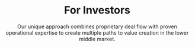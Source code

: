 ---
layout: investors
permalink: /for-investors
title: For Investors
meta-title: For Investors - Amalgam Capital Co-Investment Partners
description: Partner with operators who deliver operational alpha in the lower middle market
lineone: "Partner With Operators Who "
linetwo: "Deliver Operational Alpha"
subtitle: "Our unique approach combines proprietary deal flow with proven operational expertise to create multiple paths to value creation in the lower middle market."

investment_advantage:
  title: "The Amalgam Capital Investment Advantage"
  description: "Traditional private equity relies heavily on financial engineering, multiple expansion, and market timing. Amalgam creates value differently – through tangible operational improvements and strategic growth initiatives that reduce risk and enhance returns regardless of market conditions."

why_choose_amalgam:
  title: "Why Limited Partners & Co-Investors Choose Amalgam"
  advantages:
    - number: "1"
      title: "Proprietary Deal Access"
      description: "Our reputation as operators-first investors and our SLKone consulting heritage gives us access to opportunities that never reach broad auction processes:"
      points:
        - title: "Direct Owner Relationships"
          description: "Founders and family business owners seek us out based on our operational credibility and approach to legacy preservation."
        - title: "Advisor Network"
          description: "Our partners' decades of consulting and industry leadership have built relationships with accountants, attorneys, and other advisors who make private introductions."
        - title: "Specialized Intermediary Access"
          description: "Investment bankers and business brokers prioritize our opportunities, knowing we provide quick decisions, fair valuations, and reliable closings."
      advantage: "Over 70% of our deal opportunities come through proprietary channels or limited processes, reducing competition and allowing for more reasonable entry valuations."

    - number: "2"
      title: "Superior Due Diligence & Risk Management"
      description: "Our operational background allows us to identify both risks and opportunities that financial buyers often miss:"
      points:
        - title: "Operational Insight"
          description: "We can quickly assess production workflows, service delivery models, and organizational structures because we've managed them ourselves."
        - title: "Industry-Specific Knowledge"
          description: "Our team's experience across manufacturing, industrial services, healthcare, and technology enables a nuanced evaluation of competitive positioning."
        - title: "Customer Relationship Evaluation"
          description: "We recognize the difference between transactional customers and true strategic partnerships, accurately valuing this critical asset."
      advantage: "Our operational due diligence has identified value creation opportunities representing an average of 250-400 basis points of EBITDA improvement not captured in conventional financial models."

    - number: "3"
      title: "Multiple Value Creation Levers"
      description: "We don't depend on market multiples expanding or excessive leverage to generate returns. Our playbook includes:"
      levers:
        - "Operational Efficiency: Applying proven methodologies to optimize production flows, supply chains, and resource utilization"
        - "Strategic Repositioning: Identifying adjacent markets, service extensions, or customer segment opportunities to accelerate growth"
        - "Technology Enhancement: Implementing appropriate digital tools to improve customer experience, operational visibility, and competitive advantage"
        - "Talent Development: Building management bench strength and organizational capabilities to support sustainable growth"
        - "Add-On Acquisitions: Executing strategic tuck-ins to expand geographic reach, service offerings, or customer relationships"
      advantage: "Our portfolio companies have achieved an average 30% EBITDA improvement through operational initiatives alone within 24 months of acquisition."

    - number: "4"
      title: "Rapid Post-Acquisition Execution"
      description: "We don't spend months developing a value-creation plan after closing. We hit the ground running:"
      execution_points:
        - "Pre-Close Planning: We develop detailed 100-day and 12-month operational improvement roadmaps before acquisition"
        - "SLKone Resources: We deploy specialized expertise from our sister consulting firm to accelerate high-priority initiatives"
        - "Hands-On Implementation: Our partners directly engage in implementing critical improvements alongside management teams"
      advantage: "Portfolio companies typically achieve their first significant operational milestone within 60 days of acquisition, creating immediate momentum and value."

    - number: "5"
      title: "Aligned Interests & Transparent Partnership"
      description: "We structure our relationships to ensure perfect alignment with our capital partners:"
      alignment_points:
        - "Meaningful Principal Investment: We commit significant personal capital to each transaction"
        - "Performance-Based Economics: Our compensation is overwhelmingly tied to investment performance, not fees"
        - "Deal-by-Deal Transparency: Our independent sponsor approach allows co-investors to evaluate each opportunity on its own merits"
        - "Ongoing Visibility: Regular, candid updates on both progress and challenges within portfolio companies"
      advantage: "Our model has resulted in 100% repeat investment from capital partners across multiple transactions."

case_study:
  title: "Case Study: MechanAir Value Creation"
  subtitle: "Our partnership with Delos Capital to form MechanAir exemplifies our approach to delivering superior investor outcomes:"
  sections:
    - title: "Acquisition Strategy"
      points:
        - "Identified fragmented mechanical services sector with strong recurring revenue potential"
        - "Acquired two regional leaders (State Mechanical Services and Hampton Roads Mechanical) at attractive valuations"
        - "Created platform with immediate scale and complementary capabilities"
    
    - title: "Operational Improvements"
      points:
        - "Implemented shared estimating technology improving bid accuracy by 15%"
        - "Standardized safety programs reducing incidents by 40% and insurance costs by 22%"
        - "Optimized procurement across entities, generating 7% materials cost savings"
    
    - title: "Strategic Growth Initiatives"
      points:
        - "Launched 24/7 emergency service capability, creating new revenue stream"
        - "Expanded preventative maintenance offering, building predictable recurring revenue"
        - "Developed cross-selling program for complementary services"
    
    - title: "Financial Results"
      metrics:
        - "27% revenue growth in first 12 months"
        - "320 basis point improvement in EBITDA margin"
        - "Positioned for strategic add-on acquisitions at favorable multiples"

investment_parameters:
  title: "Our Investment Parameters"
  parameters:
    - icon: "fa-dollar-sign"
      value: "$25-300M"
      label: "Enterprise Value"
    - icon: "fa-chart-line"
      value: "$25-250M" 
      label: "Revenue"
    - icon: "fa-chart-column"
      value: "$5-30M"
      label: "EBITDA"
    - icon: "fa-handshake"
      value: "$10-50M"
      label: "Equity Investment per Platform"
    - icon: "fa-earth-americas"
      value: "North America"
      label: "Geography"
    - icon: "fa-industry"
      value: "Industrial Services"
      label: "Manufacturing, Distribution, Healthcare, Tech-Enabled"
    - icon: "fa-clock"
      value: "4-7 Years"
      label: "Typical Holding Period"

contact_cta:
  text: "Ready to explore co-investment opportunities?"
  button_text: "Explore Co-Investment Opportunities"
  button_link: "/contact"
--- 